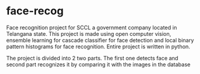 # face-recog
Face recognition project for SCCL a government company located in Telangana state. 
This project is made using open computer vision, ensemble learning for cascade classifier for face detection and local binary pattern histograms for face recognition. Entire project is written in python.

The project is divided into 2 two parts. The first one detects face and second part recognizes it by comparing it with the images in the database
